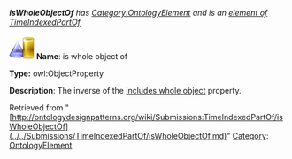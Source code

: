 ___isWholeObjectOf__ has [Category:OntologyElement](../../Category/OntologyElement.md "Category:OntologyElement") and is an [element of](../../Property/ElementOf.md "Property:ElementOf") [TimeIndexedPartOf](../../Submissions/TimeIndexedPartOf.md "Submissions:TimeIndexedPartOf")_


  




[![ObjectProperty](../../images/thumb/c/c3/ObjectProperty.gif/45px-ObjectProperty.gif)](../../Image/ObjectProperty.gif.md "ObjectProperty")
__Name__: is whole object of 


__Type:__ owl:ObjectProperty 


__Description__: The inverse of the  [includes whole object](../../Submissions/TimeIndexedPartOf/includesWholeObject.md "Submissions:TimeIndexedPartOf/includesWholeObject") property. 





Retrieved from "[http://ontologydesignpatterns.org/wiki/Submissions:TimeIndexedPartOf/isWholeObjectOf](../../Submissions/TimeIndexedPartOf/isWholeObjectOf.md)"
 [Category](http://ontologydesignpatterns.org/wiki/Special:Categories "Special:Categories"): [OntologyElement](../../Category/OntologyElement.md "Category:OntologyElement")